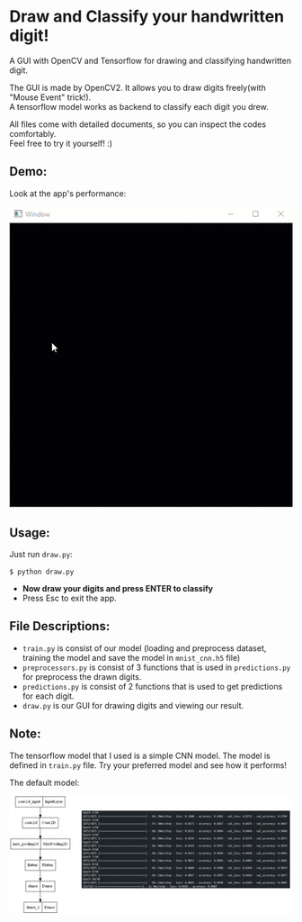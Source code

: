 # Draw and Classify your handwritten digit!
A GUI with OpenCV and Tensorflow for drawing and classifying handwritten digit.

The GUI is made by OpenCV2. It allows you to draw digits freely(with "Mouse Event" trick!). <br>
A tensorflow model works as backend to classify each digit you drew.

All files come with detailed documents, so you can inspect the codes comfortably. <br>
Feel free to try it yourself! :)

## Demo:
Look at the app's performance:

<img src="https://raw.githubusercontent.com/Ali-Assare/draw-and-classify/main/resources/demo.gif" />

## Usage:

Just run ```draw.py```:
```
$ python draw.py
```
- <b>Now draw your digits and press ENTER to classify </b>
- Press Esc to exit the app.

## File Descriptions:
- ```train.py``` is consist of our model (loading and preprocess dataset, training the model and save the model in ```mnist_cnn.h5``` file)
- ```preprocessors.py``` is consist of 3 functions that is used in ```predictions.py``` for preprocess the drawn digits.
- ```predictions.py``` is consist of 2 functions that is used to get predictions for each digit.
- ```draw.py``` is our GUI for drawing digits and viewing our result.

## Note:
The tensorflow model that I used is a simple CNN model. The model is defined in ``` train.py ``` file. Try your preferred model and see how it performs!

The default model:

<img src="https://raw.githubusercontent.com/Ali-Assare/draw-and-classify/main/resources/model_plot.png"/>



